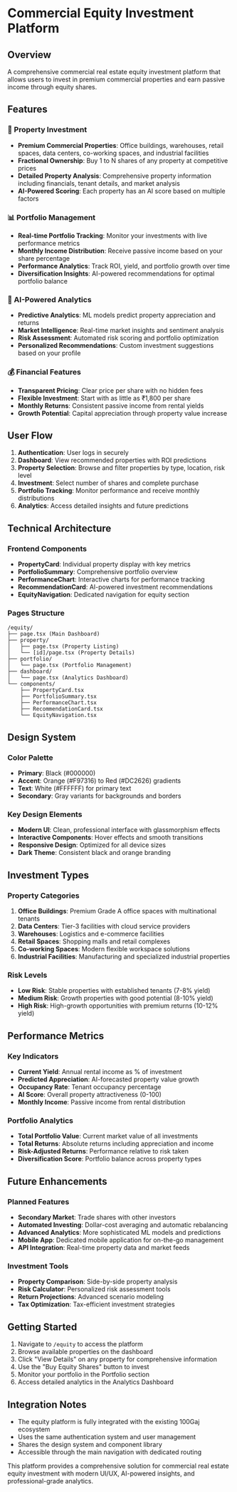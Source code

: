 # Commercial Equity Investment Platform

## Overview
A comprehensive commercial real estate equity investment platform that allows users to invest in premium commercial properties and earn passive income through equity shares.

## Features

### 🏢 Property Investment
- **Premium Commercial Properties**: Office buildings, warehouses, retail spaces, data centers, co-working spaces, and industrial facilities
- **Fractional Ownership**: Buy 1 to N shares of any property at competitive prices
- **Detailed Property Analysis**: Comprehensive property information including financials, tenant details, and market analysis
- **AI-Powered Scoring**: Each property has an AI score based on multiple factors

### 📊 Portfolio Management
- **Real-time Portfolio Tracking**: Monitor your investments with live performance metrics
- **Monthly Income Distribution**: Receive passive income based on your share percentage
- **Performance Analytics**: Track ROI, yield, and portfolio growth over time
- **Diversification Insights**: AI-powered recommendations for optimal portfolio balance

### 🤖 AI-Powered Analytics
- **Predictive Analytics**: ML models predict property appreciation and returns
- **Market Intelligence**: Real-time market insights and sentiment analysis
- **Risk Assessment**: Automated risk scoring and portfolio optimization
- **Personalized Recommendations**: Custom investment suggestions based on your profile

### 💰 Financial Features
- **Transparent Pricing**: Clear price per share with no hidden fees
- **Flexible Investment**: Start with as little as ₹1,800 per share
- **Monthly Returns**: Consistent passive income from rental yields
- **Growth Potential**: Capital appreciation through property value increase

## User Flow

1. **Authentication**: User logs in securely
2. **Dashboard**: View recommended properties with ROI predictions
3. **Property Selection**: Browse and filter properties by type, location, risk level
4. **Investment**: Select number of shares and complete purchase
5. **Portfolio Tracking**: Monitor performance and receive monthly distributions
6. **Analytics**: Access detailed insights and future predictions

## Technical Architecture

### Frontend Components
- **PropertyCard**: Individual property display with key metrics
- **PortfolioSummary**: Comprehensive portfolio overview
- **PerformanceChart**: Interactive charts for performance tracking
- **RecommendationCard**: AI-powered investment recommendations
- **EquityNavigation**: Dedicated navigation for equity section

### Pages Structure
```
/equity/
├── page.tsx (Main Dashboard)
├── property/
│   ├── page.tsx (Property Listing)
│   └── [id]/page.tsx (Property Details)
├── portfolio/
│   └── page.tsx (Portfolio Management)
├── dashboard/
│   └── page.tsx (Analytics Dashboard)
└── components/
    ├── PropertyCard.tsx
    ├── PortfolioSummary.tsx
    ├── PerformanceChart.tsx
    ├── RecommendationCard.tsx
    └── EquityNavigation.tsx
```

## Design System

### Color Palette
- **Primary**: Black (#000000)
- **Accent**: Orange (#F97316) to Red (#DC2626) gradients
- **Text**: White (#FFFFFF) for primary text
- **Secondary**: Gray variants for backgrounds and borders

### Key Design Elements
- **Modern UI**: Clean, professional interface with glassmorphism effects
- **Interactive Components**: Hover effects and smooth transitions
- **Responsive Design**: Optimized for all device sizes
- **Dark Theme**: Consistent black and orange branding

## Investment Types

### Property Categories
1. **Office Buildings**: Premium Grade A office spaces with multinational tenants
2. **Data Centers**: Tier-3 facilities with cloud service providers
3. **Warehouses**: Logistics and e-commerce facilities
4. **Retail Spaces**: Shopping malls and retail complexes
5. **Co-working Spaces**: Modern flexible workspace solutions
6. **Industrial Facilities**: Manufacturing and specialized industrial properties

### Risk Levels
- **Low Risk**: Stable properties with established tenants (7-8% yield)
- **Medium Risk**: Growth properties with good potential (8-10% yield)
- **High Risk**: High-growth opportunities with premium returns (10-12% yield)

## Performance Metrics

### Key Indicators
- **Current Yield**: Annual rental income as % of investment
- **Predicted Appreciation**: AI-forecasted property value growth
- **Occupancy Rate**: Tenant occupancy percentage
- **AI Score**: Overall property attractiveness (0-100)
- **Monthly Income**: Passive income from rental distribution

### Portfolio Analytics
- **Total Portfolio Value**: Current market value of all investments
- **Total Returns**: Absolute returns including appreciation and income
- **Risk-Adjusted Returns**: Performance relative to risk taken
- **Diversification Score**: Portfolio balance across property types

## Future Enhancements

### Planned Features
- **Secondary Market**: Trade shares with other investors
- **Automated Investing**: Dollar-cost averaging and automatic rebalancing
- **Advanced Analytics**: More sophisticated ML models and predictions
- **Mobile App**: Dedicated mobile application for on-the-go management
- **API Integration**: Real-time property data and market feeds

### Investment Tools
- **Property Comparison**: Side-by-side property analysis
- **Risk Calculator**: Personalized risk assessment tools
- **Return Projections**: Advanced scenario modeling
- **Tax Optimization**: Tax-efficient investment strategies

## Getting Started

1. Navigate to `/equity` to access the platform
2. Browse available properties on the dashboard
3. Click "View Details" on any property for comprehensive information
4. Use the "Buy Equity Shares" button to invest
5. Monitor your portfolio in the Portfolio section
6. Access detailed analytics in the Analytics Dashboard

## Integration Notes

- The equity platform is fully integrated with the existing 100Gaj ecosystem
- Uses the same authentication system and user management
- Shares the design system and component library
- Accessible through the main navigation with dedicated routing

This platform provides a comprehensive solution for commercial real estate equity investment with modern UI/UX, AI-powered insights, and professional-grade analytics.
